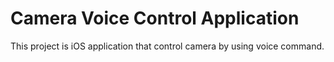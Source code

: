 #  Camera Voice Control Application

This project is iOS application that control camera by using voice command.
